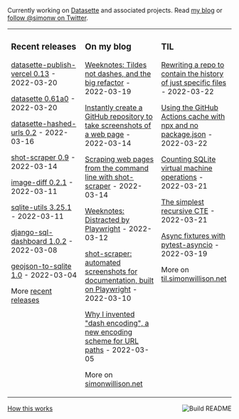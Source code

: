 Currently working on [Datasette](https://datasette.io/) and associated projects. Read [my blog](https://simonwillison.net/) or [follow @simonw on Twitter](https://twitter.com/simonw).

<table><tr><td valign="top" width="33%">

### Recent releases
<!-- recent_releases starts -->
[datasette-publish-vercel 0.13](https://github.com/simonw/datasette-publish-vercel/releases/tag/0.13) - 2022-03-20

[datasette 0.61a0](https://github.com/simonw/datasette/releases/tag/0.61a0) - 2022-03-20

[datasette-hashed-urls 0.2](https://github.com/simonw/datasette-hashed-urls/releases/tag/0.2) - 2022-03-16

[shot-scraper 0.9](https://github.com/simonw/shot-scraper/releases/tag/0.9) - 2022-03-14

[image-diff 0.2.1](https://github.com/simonw/image-diff/releases/tag/0.2.1) - 2022-03-11

[sqlite-utils 3.25.1](https://github.com/simonw/sqlite-utils/releases/tag/3.25.1) - 2022-03-11

[django-sql-dashboard 1.0.2](https://github.com/simonw/django-sql-dashboard/releases/tag/1.0.2) - 2022-03-08

[geojson-to-sqlite 1.0](https://github.com/simonw/geojson-to-sqlite/releases/tag/1.0) - 2022-03-04
<!-- recent_releases ends -->
More [recent releases](https://github.com/simonw/simonw/blob/main/releases.md)
</td><td valign="top" width="34%">

### On my blog
<!-- blog starts -->
[Weeknotes: Tildes not dashes, and the big refactor](http://simonwillison.net/2022/Mar/19/weeknotes/) - 2022-03-19

[Instantly create a GitHub repository to take screenshots of a web page](http://simonwillison.net/2022/Mar/14/shot-scraper-template/) - 2022-03-14

[Scraping web pages from the command line with shot-scraper](http://simonwillison.net/2022/Mar/14/scraping-web-pages-shot-scraper/) - 2022-03-14

[Weeknotes: Distracted by Playwright](http://simonwillison.net/2022/Mar/12/weeknotes-playwright/) - 2022-03-12

[shot-scraper: automated screenshots for documentation, built on Playwright](http://simonwillison.net/2022/Mar/10/shot-scraper/) - 2022-03-10

[Why I invented "dash encoding", a new encoding scheme for URL paths](http://simonwillison.net/2022/Mar/5/dash-encoding/) - 2022-03-05
<!-- blog ends -->
More on [simonwillison.net](https://simonwillison.net/)
</td><td valign="top" width="33%">

### TIL
<!-- tils starts -->
[Rewriting a repo to contain the history of just specific files](https://til.simonwillison.net/git/rewrite-repo-specific-files) - 2022-03-22

[Using the GitHub Actions cache with npx and no package.json](https://til.simonwillison.net/github-actions/npm-cache-with-npx-no-package) - 2022-03-22

[Counting SQLite virtual machine operations](https://til.simonwillison.net/sqlite/counting-vm-ops) - 2022-03-21

[The simplest recursive CTE](https://til.simonwillison.net/sqlite/simple-recursive-cte) - 2022-03-21

[Async fixtures with pytest-asyncio](https://til.simonwillison.net/pytest/async-fixtures) - 2022-03-19
<!-- tils ends -->
More on [til.simonwillison.net](https://til.simonwillison.net/)
</td></tr></table>

<a href="https://github.com/simonw/simonw/actions"><img src="https://github.com/simonw/simonw/workflows/Build%20README/badge.svg" align="right" alt="Build README"></a> <a href="https://simonwillison.net/2020/Jul/10/self-updating-profile-readme/">How this works</a>
